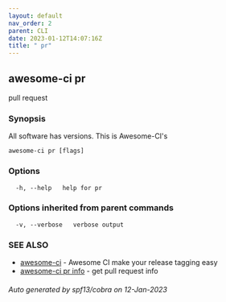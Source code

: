 ```yaml
---
layout: default
nav_order: 2
parent: CLI
date: 2023-01-12T14:07:16Z
title: " pr"
---
```

## awesome-ci pr

pull request

### Synopsis

All software has versions. This is Awesome-CI's

```
awesome-ci pr [flags]
```

### Options

```
  -h, --help   help for pr
```

### Options inherited from parent commands

```
  -v, --verbose   verbose output
```

### SEE ALSO

* [awesome-ci](/commands/awesome-ci/)	 - Awesome CI make your release tagging easy
* [awesome-ci pr info](/commands/awesome-ci_pr_info/)	 - get pull request info

###### Auto generated by spf13/cobra on 12-Jan-2023
